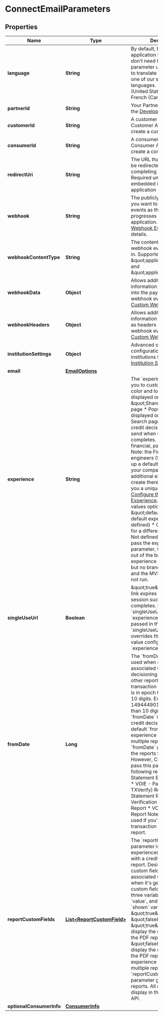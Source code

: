 

# ConnectEmailParameters


## Properties

| Name | Type | Description | Notes |
|------------ | ------------- | ------------- | -------------|
|**language** | **String** | By default, the Connect application is in English. You don&#39;t need to pass this parameter unless you want to translate Connect into one of our supported languages.  * Spanish (United States): &#x60;es&#x60; * French (Canada): &#x60;fr&#x60;  |  [optional] |
|**partnerId** | **String** | Your Partner ID displayed in the [Developer Dashboard](https://developer.mastercard.com/account/log-in) |  |
|**customerId** | **String** | A customer ID. See Add Customer API for how to create a customer ID. |  |
|**consumerId** | **String** | A consumer ID. See Create Consumer API for how to create a consumer ID. |  |
|**redirectUri** | **String** | The URL that customers will be redirected to after completing Finicity Connect. Required unless Connect is embedded inside our application (iframe). |  [optional] |
|**webhook** | **String** | The publicly available URL you want to be notified with events as the user progresses through the application. See [Connect Webhook Event](https://developer.mastercard.com/open-banking-us/documentation/webhooks/webhooks-connect/) for event details. |  [optional] |
|**webhookContentType** | **String** | The content type the webhook events will be sent in. Supported types: \&quot;application/json\&quot; and \&quot;application/xml\&quot;. |  [optional] |
|**webhookData** | **Object** | Allows additional identifiable information to be inserted into the payload of connect webhook events. See: [Custom Webhooks](https://developer.mastercard.com/open-banking-us/documentation/webhooks/webhooks-custom/). |  [optional] |
|**webhookHeaders** | **Object** | Allows additional identifiable information to be included as headers of connect webhook event. See: [Custom Webhooks](https://developer.mastercard.com/open-banking-us/documentation/webhooks/webhooks-custom/). |  [optional] |
|**institutionSettings** | **Object** | Advanced options for configuration of which institutions to display in. See [Institution Settings](https://developer.mastercard.com/open-banking-us/documentation/connect/connect-institutions-settings/). |  [optional] |
|**email** | [**EmailOptions**](EmailOptions.md) |  |  |
|**experience** | **String** | The &#x60;experience&#x60; field allows you to customize: * Brand: color and logo * Icon: displayed on the \&quot;Share your data\&quot; page * Popular institutions: displayed on the Bank Search page * Report: the credit decisioning report to send when Connect completes. * MVS modules: financial, payroll, paystub  Note: the Finicity sales engineers (SE) help you set up a default experience for your company. For each additional experience you create thereafter, they&#39;ll give you a unique ID. See [Configure the Connect Experience](https://developer.mastercard.com/open-banking-us/documentation/connect/configure-connect-experience/).  Experience values options: * \&quot;default\&quot;: your default experience (must be defined) * GUID: the code for a different experience * Not defined: If you don&#39;t pass the experience parameter, then Connect&#39;s out of the box default experience (add accounts but no branding) is used, and the MVS modules will not run. |  [optional] |
|**singleUseUrl** | **Boolean** | \&quot;true\&quot;: The URL link expires after a Connect session successfully completes.  Note: when the &#x60;singleUseUrl&#x60; and the &#x60;experience&#x60; parameters are passed in the same call, the &#x60;singleUseUrl&#x60; value overrides the &#x60;singleUseUrl&#x60; value configured in the &#x60;experience&#x60; parameter. |  [optional] |
|**fromDate** | **Long** | The &#x60;fromDate&#x60; parameter is used when experiences are associated with a credit decisioning report and any other reports with transaction data. The value is in epoch time and must be 10 digits. Example: 1494449017. If it&#39;s greater than 10 digits, then the &#x60;fromDate&#x60; is set to the credit decisioning report&#39;s default &#x60;fromDate&#x60;.  For an experience that generates multiple reports, the &#x60;fromDate&#x60; gets passed to the reports that support it.  However, Connect doesn&#39;t pass this parameter to the following reports: * Pay Statement Extraction Report * VOIE - Paystub (with TXVerify) Report * Statement Report * Verification of Income Report * VOIE - Payroll Report  Note: this field isn&#39;t used if you&#39;re only collecting transaction data without a report. |  [optional] |
|**reportCustomFields** | [**List&lt;ReportCustomField&gt;**](ReportCustomField.md) | The &#x60;reportCustomFields&#x60; parameter is used when experiences are associated with a credit decisioning report.  Designate up to 5 custom fields that you&#39;d like associated with the report when it&#39;s generated. Every custom field consists of three variables: &#x60;label&#x60;, &#x60;value&#x60;, and &#x60;shown&#x60;. The &#x60;shown&#x60; variable is \&quot;true\&quot; or \&quot;false\&quot;. * \&quot;true\&quot;: (default) display the custom field in the PDF report * \&quot;false\&quot;: don&#39;t display the custom field in the PDF report  For an experience that generates multiple reports, the &#x60;reportCustomFields&#x60; parameter gets passed to all reports.  All custom fields display in the Reseller Billing API. |  [optional] |
|**optionalConsumerInfo** | [**ConsumerInfo**](ConsumerInfo.md) |  |  [optional] |



